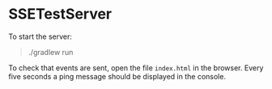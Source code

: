 # SSETestServer

To start the server:

> ./gradlew run

To check that events are sent, open the file `index.html` in the browser. Every five seconds a ping message should be displayed in the console.
